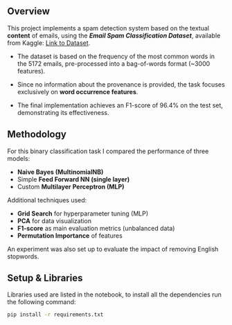 ## Overview

This project implements a spam detection system based on the textual **content** of emails, using the ***Email Spam Classification Dataset***, available from Kaggle: [Link to Dataset](https://www.kaggle.com/datasets/balaka18/email-spam-classification-dataset-csv).

- The dataset is based on the frequency of the most common words in the 5172 emails, pre-processed into a bag-of-words format (~3000 features).


- Since no information about the provenance is provided, the task focuses exclusively on **word occurrence features**.


- The final implementation achieves an F1-score of 96.4% on the test set, demonstrating its effectiveness.


## Methodology

For this binary classification task I compared the performance of three models:
- **Naive Bayes (MultinomialNB)**
- Simple **Feed Forward NN (single layer)**
- Custom **Multilayer Perceptron (MLP)**

Additional techniques used:
- **Grid Search** for hyperparameter tuning (MLP)
- **PCA** for data visualization
- **F1-score** as main evaluation metrics (unbalanced data)
- **Permutation Importance** of features

An experiment was also set up to evaluate the impact of removing English stopwords.

## Setup & Libraries
Libraries used are listed in the notebook, to install all the dependencies run the following command:
```bash
pip install -r requirements.txt
